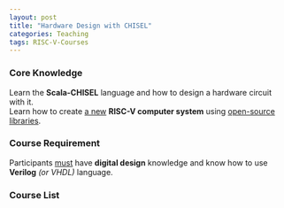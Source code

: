 ```yaml
---
layout: post
title: "Hardware Design with CHISEL"
categories: Teaching
tags: RISC-V-Courses
---
```


### Core Knowledge

Learn the **Scala-CHISEL** language and how to design a hardware circuit with it.
<br>
Learn how to create <ins>a new</ins> **RISC-V computer system** using <ins>open-source libraries</ins>.

### Course Requirement

Participants <ins>must</ins> have **digital design** knowledge and know how to use **Verilog** *(or VHDL)* language.

### Course List


